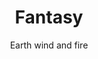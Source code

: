 ---
layout: post
title: Fantasy 
author: Earth wind and fire
image:
  artist: earth-wind-and-fire.png
---